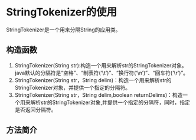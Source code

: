 # StringTokenizer的使用
StringTokenizer是一个用来分隔String的应用类。

## 构造函数
1. StringTokenizer(String str):构造一个用来解析str的StringTokenizer对象。java默认的分隔符是“空格”、“制表符(‘\t’)”、“换行符(‘\n’)”、“回车符(‘\r’)”。
2. StringTokenizer(String str，String delim)：构造一个用来解析str的StringTokenizer对象，并提供一个指定的分隔符。
3. StringTokenizer(String str，String delim,boolean returnDelims)：构造一个用来解析str的StringTokenizer对象,并提供一个指定的分隔符，同时，指定是否返回分隔符。

## 方法简介
```

```
